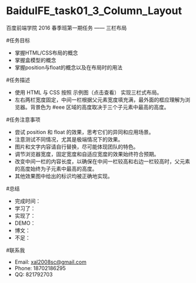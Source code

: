 # BaiduIFE_task01_3_Column_Layout
百度前端学院 2016 春季班第一期任务 —— 三栏布局

#任务目标

- 掌握HTML/CSS布局的概念
- 掌握盒模型的概念
- 掌握position与float的概念以及在布局时的用法

#任务描述

- 使用 HTML 与 CSS 按照 示例图（点击查看） 实现三栏式布局。
- 左右两栏宽度固定，中间一栏根据父元素宽度填充满，最外面的框应理解为浏览器。背景色为 #eee 区域的高度取决于三个子元素中最高的高度。

#任务注意事项

- 尝试 position 和 float 的效果，思考它们的异同和应用场景。
- 注意测试不同情况，尤其是极端情况下的效果。
- 图片和文字内容请自行替换，尽可能体现团队的特色。
- 调节浏览器宽度，固定宽度和自适应宽度的效果始终符合预期。
- 改变中间一栏的内容长度，以确保在中间一栏较高和右边一栏较高时，父元素的高度始终为子元素中最高的高度。
- 其他效果图中给出的标识均被正确地实现。

#总结

- 完成时间：
- 学习了：
- 实现了：
- DEMO：
- 博文：
- 不足：

#联系我

- Email: xal2008sc@gmail.com
- Phone: 18702186295
- QQ: 821792703
